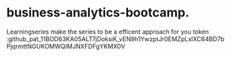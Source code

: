 # business-analytics-bootcamp.
Learningseries
make the series to be a efficent approach for you
token :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

